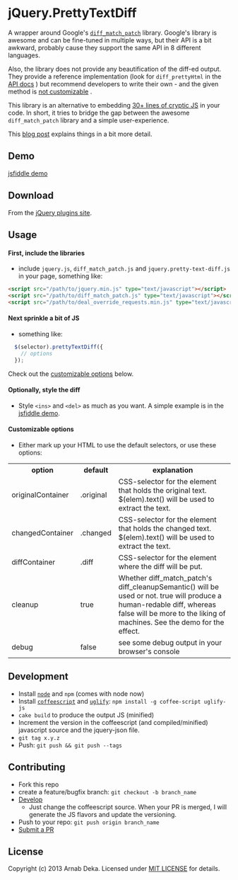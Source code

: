 jQuery.PrettyTextDiff
=====================

A wrapper around Google's
[`diff_match_patch`](http://code.google.com/p/google-diff-match-patch/)
library. Google's library is awesome and can be fine-tuned in
multiple ways, but their API is a bit awkward, probably cause they
support the same API in 8 different languages.

Also, the library does not provide any beautification of the diff-ed
output. They provide a reference implementation (look for
`diff_prettyHtml` in the
[API docs](http://code.google.com/p/google-diff-match-patch/wiki/API)
) but recommend developers to write their own - and the given method is
[not customizable](http://stackoverflow.com/questions/13894514/google-diff-match-avoid-showing-new-lines)
.

This library is an alternative to embedding
 [30+ lines of cryptic JS](http://stackoverflow.com/a/13894720/117750)
 in your code. In short, it tries to bridge the gap between the
 awesome `diff_match_patch` library and a simple user-experience.

This [blog post](http://arnab-deka.com/posts/2013/02/hello-jquery-prettytextdiff/)
explains things in a bit more detail.

## Demo
[jsfiddle demo](http://jsfiddle.net/YwSVY/)

## Download
From the [jQuery plugins site](http://plugins.jquery.com/pretty-text-diff/).

## Usage
#### First, include the libraries
+ include `jquery.js`, `diff_match_patch.js` and
`jquery.pretty-text-diff.js` in your page, something like:

```html
<script src="/path/to/jquery.min.js" type="text/javascript"></script>
<script src="/path/to/diff_match_patch.js" type="text/javascript"></script>
<script src="/path/to/deal_override_requests.min.js" type="text/javascript"></script>
```

#### Next sprinkle a bit of JS
+ something like:

```js
  $(selector).prettyTextDiff({
    // options
  });
```
Check out the [customizable options](#customizable-options) below.

#### Optionally, style the diff
+ Style `<ins>` and `<del>` as much as you want. A simple example is
in the [jsfiddle demo](#demo).

#### Customizable options
+ Either mark up your HTML to use the default selectors, or use these options:

<table>
  <tr>
    <th>option</th>
    <th>default</th>
    <th>explanation</th>
  </tr>

  <tr>
    <td>originalContainer</td>
    <td>.original</td>
    <td>CSS-selector for the element that holds the original text. $(elem).text() will be used to extract the text.</td>
  </tr>

  <tr>
    <td>changedContainer</td>
    <td>.changed</td>
    <td>CSS-selector for the element that holds the changed text. $(elem).text() will be used to extract the text.</td>
  </tr>

  <tr>
    <td>diffContainer</td>
    <td>.diff</td>
    <td>CSS-selector for the element where the diff will be put.</td>
  </tr>

  <tr>
    <td>cleanup</td>
    <td>true</td>
    <td>Whether diff_match_patch's diff_cleanupSemantic() will be used or not. true will produce a human-redable diff, whereas false will be more to the liking of machines. See the demo for the effect.</td>
  </tr>

  <tr>
    <td>debug</td>
    <td>false</td>
    <td>see some debug output in your browser's console</td>
  </tr>
</table>

## Development
+ Install [`node`](http://nodejs.org/) and `npm` (comes with node now)
+ Install [`coffeescript`](http://coffeescript.org/#installation) and
    [`uglify`](https://github.com/mishoo/UglifyJS2):
    `npm install -g coffee-script uglify-js`
+ `cake build` to produce the output JS (minified)
+ Increment the version in the
coffeescript (and compiled/minified) javascript source and the
jquery-json file.
+ `git tag x.y.z`
+ Push: `git push && git push --tags`

## Contributing
+ Fork this repo
+ create a feature/bugfix branch: `git checkout -b branch_name`
+ [Develop](#development)
  + Just change the coffeescript source. When your PR is merged, I will generate the JS flavors and update the versioning.
+ Push to your repo: `git push origin branch_name`
+ [Submit a PR](https://github.com/arnab/jQuery.PrettyTextDiff/pulls/)

## License
Copyright (c) 2013 Arnab Deka. Licensed under
[MIT LICENSE](https://github.com/arnab/jQuery.PrettyTextDiff/blob/master/LICENSE)
for details.
